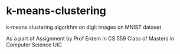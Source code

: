 # k-means-clustering

k-means clustering algorithm on digit images on MNIST dataset

As a part of Assignment by Prof Erdem in CS 559 Class of Masters in Computer Science UIC